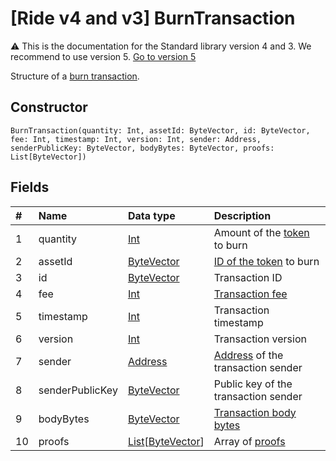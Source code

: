 # [Ride v4 and v3] BurnTransaction

:warning: This is the documentation for the Standard library version 4 and 3. We recommend to use version 5. [Go to version 5](/en/ride/structures/transaction-structures/burn-transaction)

Structure of a [burn transaction](/en/blockchain/transaction-type/burn-transaction).

## Constructor

``` ride
BurnTransaction(quantity: Int, assetId: ByteVector, id: ByteVector, fee: Int, timestamp: Int, version: Int, sender: Address, senderPublicKey: ByteVector, bodyBytes: ByteVector, proofs: List[ByteVector])
```

## Fields

| # | Name | Data type | Description |
| :--- | :--- | :--- | :--- |
| 1 | quantity | [Int](/en/ride/v4/data-types/int) | Amount of the [token](/en/blockchain/token/) to burn |
| 2 | assetId | [ByteVector](/en/ride/v4/data-types/byte-vector) | [ID of the token](/en/blockchain/token/token-id) to burn |
| 3 | id | [ByteVector](/en/ride/v4/data-types/byte-vector) | Transaction ID |
| 4 | fee | [Int](/en/ride/v4/data-types/int) | [Transaction fee](/en/blockchain/transaction/transaction-fee) |
| 5 | timestamp | [Int](/en/ride/v4/data-types/int) | Transaction timestamp |
| 6 | version | [Int](/en/ride/v4/data-types/int) | Transaction version |
| 7 | sender | [Address](/en/ride/v4/structures/common-structures/address) | [Address](/en/blockchain/account/address) of the transaction sender |
| 8 | senderPublicKey | [ByteVector](/en/ride/v4/data-types/byte-vector) | Public key of the transaction sender  |
| 9 | bodyBytes | [ByteVector](/en/ride/v4/data-types/byte-vector) | [Transaction body bytes](/en/blockchain/glossary#t) |
| 10 | proofs | [List](/en/ride/v4/data-types/list)[[ByteVector](/en/ride/v4/data-types/byte-vector)] | Array of [proofs](/en/blockchain/transaction/transaction-proof) |

